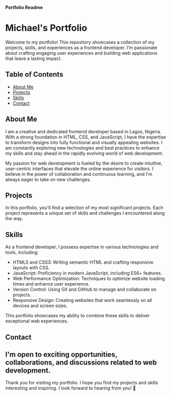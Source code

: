 **Portfolio Readme**

# Michael's Portfolio

Welcome to my portfolio! This repository showcases a collection of my projects, skills, and experiences as a frontend developer. I'm passionate about crafting engaging user experiences and building web applications that leave a lasting impact.

## Table of Contents

- [About Me](#about-me)
- [Projects](#projects)
- [Skills](#skills)
- [Contact](#contact)

## About Me

I am a creative and dedicated frontend developer based in Lagos, Nigeria. With a strong foundation in HTML, CSS, and JavaScript, I have the expertise to transform designs into fully functional and visually appealing websites. I am constantly exploring new technologies and best practices to enhance my skills and stay ahead in the rapidly evolving world of web development.

My passion for web development is fueled by the desire to create intuitive, user-centric interfaces that elevate the online experience for visitors. I believe in the power of collaboration and continuous learning, and I'm always eager to take on new challenges.

## Projects

In this portfolio, you'll find a selection of my most significant projects. Each project represents a unique set of skills and challenges I encountered along the way.

## Skills

As a frontend developer, I possess expertise in various technologies and tools, including:

- HTML5 and CSS3: Writing semantic HTML and crafting responsive layouts with CSS.
- JavaScript: Proficiency in modern JavaScript, including ES6+ features.
- Web Performance Optimization: Techniques to optimize website loading times and enhance user experience.
- Version Control: Using Git and GitHub to manage and collaborate on projects.
- Responsive Design: Creating websites that work seamlessly on all devices and screen sizes.

This portfolio showcases my ability to combine these skills to deliver exceptional web experiences.

## Contact

## I'm open to exciting opportunities, collaborations, and discussions related to web development.

Thank you for visiting my portfolio. I hope you find my projects and skills interesting and inspiring. I look forward to hearing from you! 🚀
